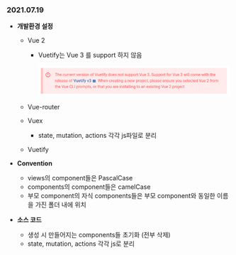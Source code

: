 ### 2021.07.19



- **개발환경 설정**

  - Vue 2

    - Vuetify는 Vue 3 를 support 하지 않음

      ![image-20210719170312076](README.assets/image-20210719170312076.png) 

  - Vue-router

  - Vuex

    - state, mutation, actions 각각 js파일로 분리

  - Vuetify

  

- **Convention**

  - views의 component들은 PascalCase
  - components의 component들은 camelCase
  - 부모 component의 자식 components들은 부모 component와 동일한 이름을 가진 폴더 내에 위치



- **소스 코드**
  - 생성 시 만들어지는 components들 초기화 (전부 삭제)
  - state, mutation, actions 각각 js로 분리

